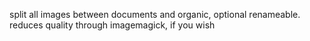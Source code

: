 split all images between documents and organic, optional renameable.
reduces quality through imagemagick, if you wish